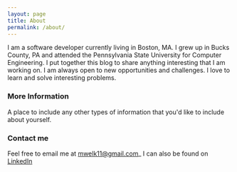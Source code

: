 ```yaml
---
layout: page
title: About
permalink: /about/
---
```


I am a software developer currently living in Boston, MA. I grew up in Bucks County, PA and attended the Pennsylvania State University for Computer Engineering. I put together this blog to share anything interesting that I am working on. I am always open to new opportunities and challenges. I love to learn and solve interesting problems.

### More Information

A place to include any other types of information that you'd like to include about yourself.

### Contact me

Feel free to email me at [mwelk11@gmail.com](mailto:mwelk11@gmail.com)_
I can also be found on [LinkedIn](www.linkedin.com/in/matthew-welk-a2b2756a)
